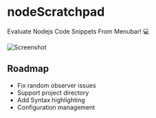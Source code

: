 # nodeScratchpad
Evaluate Nodejs Code Snippets From Menubar! :computer:

![Screenshot](https://github.com/vsaravind007/nodeScratchpad/blob/master/images/scratchpad.gif?raw=true)

## Roadmap

 - Fix random observer issues
 - Support project directory
 - Add Syntax highlighting
 - Configuration management
